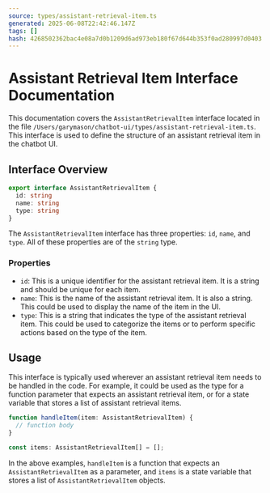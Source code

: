 ```yaml
---
source: types/assistant-retrieval-item.ts
generated: 2025-06-08T22:42:46.147Z
tags: []
hash: 4268502362bac4e08a7d0b1209d6ad973eb180f67d644b353f0ad280997d0403
---
```


# Assistant Retrieval Item Interface Documentation

This documentation covers the `AssistantRetrievalItem` interface located in the file `/Users/garymason/chatbot-ui/types/assistant-retrieval-item.ts`. This interface is used to define the structure of an assistant retrieval item in the chatbot UI.

## Interface Overview

```ts
export interface AssistantRetrievalItem {
  id: string
  name: string
  type: string
}
```

The `AssistantRetrievalItem` interface has three properties: `id`, `name`, and `type`. All of these properties are of the `string` type.

### Properties

- `id`: This is a unique identifier for the assistant retrieval item. It is a string and should be unique for each item.
- `name`: This is the name of the assistant retrieval item. It is also a string. This could be used to display the name of the item in the UI.
- `type`: This is a string that indicates the type of the assistant retrieval item. This could be used to categorize the items or to perform specific actions based on the type of the item.

## Usage

This interface is typically used wherever an assistant retrieval item needs to be handled in the code. For example, it could be used as the type for a function parameter that expects an assistant retrieval item, or for a state variable that stores a list of assistant retrieval items.

```ts
function handleItem(item: AssistantRetrievalItem) {
  // function body
}

const items: AssistantRetrievalItem[] = [];
```

In the above examples, `handleItem` is a function that expects an `AssistantRetrievalItem` as a parameter, and `items` is a state variable that stores a list of `AssistantRetrievalItem` objects.